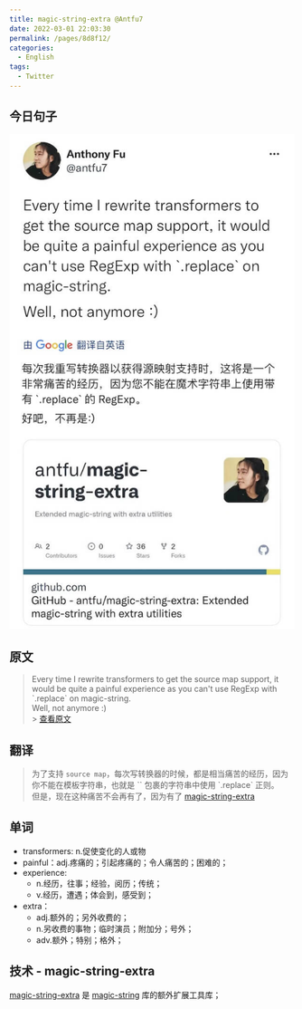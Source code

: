 ```yaml
---
title: magic-string-extra @Antfu7
date: 2022-03-01 22:03:30
permalink: /pages/8d8f12/
categories:
  - English
tags:
  - Twitter
---
```


## 今日句子

![今日Twitter](./images/magic-string-extra.jpeg)

## 原文

> Every time I rewrite transformers to get the source map support, it would be quite a painful experience as you can't use RegExp with \`.replace\` on magic-string.<br>
> Well, not anymore :)<br> > [查看原文](https://twitter.com/antfu7/status/1498420938119204864)

## 翻译

> 为了支持 `source map`，每次写转换器的时候，都是相当痛苦的经历，因为你不能在模板字符串，也就是 \`\` 包裹的字符串中使用 \`.replace\` 正则。<br>
> 但是，现在这种痛苦不会再有了，因为有了 [magic-string-extra](https://github.com/antfu/magic-string-extra)

## 单词

- transformers: n.促使变化的人或物
- painful：adj.疼痛的；引起疼痛的；令人痛苦的；困难的；
- experience:
  - n.经历，往事；经验，阅历；传统；
  - v.经历，遭遇；体会到，感受到；
- extra：
  - adj.额外的；另外收费的；
  - n.另收费的事物；临时演员；附加分；号外；
  - adv.额外；特别；格外；

## 技术 - magic-string-extra

[magic-string-extra](https://github.com/antfu/magic-string-extra) 是 [magic-string](https://github.com/Rich-Harris/magic-string) 库的额外扩展工具库；
